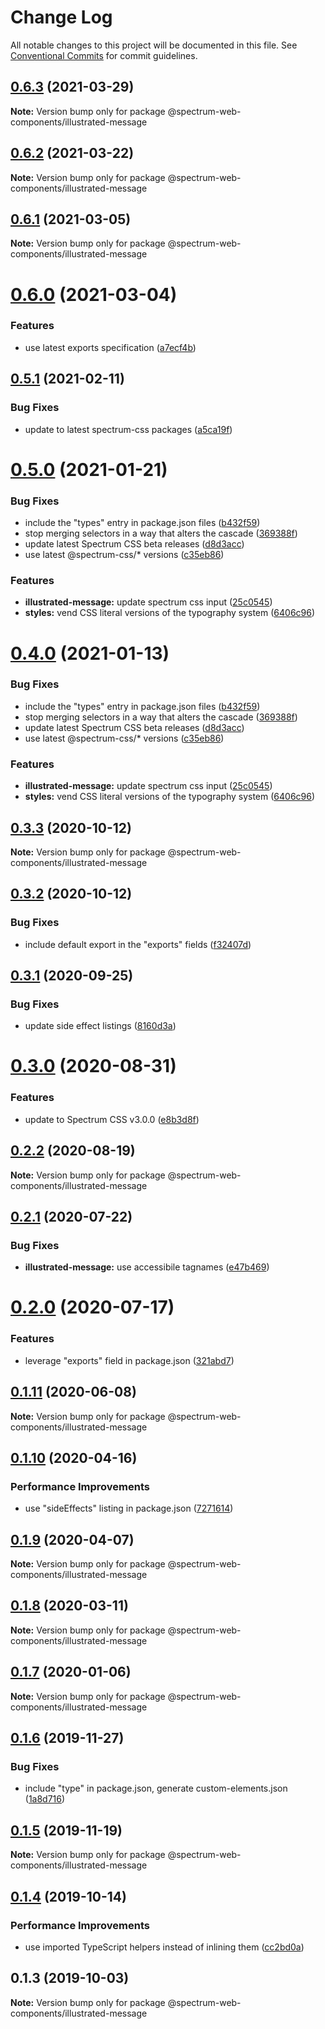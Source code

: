 # Change Log

All notable changes to this project will be documented in this file.
See [Conventional Commits](https://conventionalcommits.org) for commit guidelines.

## [0.6.3](https://github.com/adobe/spectrum-web-components/compare/@spectrum-web-components/illustrated-message@0.6.2...@spectrum-web-components/illustrated-message@0.6.3) (2021-03-29)

**Note:** Version bump only for package @spectrum-web-components/illustrated-message

## [0.6.2](https://github.com/adobe/spectrum-web-components/compare/@spectrum-web-components/illustrated-message@0.6.1...@spectrum-web-components/illustrated-message@0.6.2) (2021-03-22)

**Note:** Version bump only for package @spectrum-web-components/illustrated-message

## [0.6.1](https://github.com/adobe/spectrum-web-components/compare/@spectrum-web-components/illustrated-message@0.6.0...@spectrum-web-components/illustrated-message@0.6.1) (2021-03-05)

**Note:** Version bump only for package @spectrum-web-components/illustrated-message

# [0.6.0](https://github.com/adobe/spectrum-web-components/compare/@spectrum-web-components/illustrated-message@0.5.1...@spectrum-web-components/illustrated-message@0.6.0) (2021-03-04)

### Features

-   use latest exports specification ([a7ecf4b](https://github.com/adobe/spectrum-web-components/commit/a7ecf4b6da7996f36a8a89f62cc2384709497008))

## [0.5.1](https://github.com/adobe/spectrum-web-components/compare/@spectrum-web-components/illustrated-message@0.5.0...@spectrum-web-components/illustrated-message@0.5.1) (2021-02-11)

### Bug Fixes

-   update to latest spectrum-css packages ([a5ca19f](https://github.com/adobe/spectrum-web-components/commit/a5ca19f67d5b3f0951667c4441d4d977bf1e0937))

# [0.5.0](https://github.com/adobe/spectrum-web-components/compare/@spectrum-web-components/illustrated-message@0.3.3...@spectrum-web-components/illustrated-message@0.5.0) (2021-01-21)

### Bug Fixes

-   include the "types" entry in package.json files ([b432f59](https://github.com/adobe/spectrum-web-components/commit/b432f5982b3b79f80af12f6d0312cbe2285e608b))
-   stop merging selectors in a way that alters the cascade ([369388f](https://github.com/adobe/spectrum-web-components/commit/369388f8cc147543891087991c569f849ddb9b38))
-   update latest Spectrum CSS beta releases ([d8d3acc](https://github.com/adobe/spectrum-web-components/commit/d8d3acc86de31e58219db6ba2a9d045b83cbe103))
-   use latest @spectrum-css/\* versions ([c35eb86](https://github.com/adobe/spectrum-web-components/commit/c35eb86defd89a0c36b5ea186f6d40f20851b5e5))

### Features

-   **illustrated-message:** update spectrum css input ([25c0545](https://github.com/adobe/spectrum-web-components/commit/25c054583f944bf2fd0b10c4abdd70f65b4a5f20))
-   **styles:** vend CSS literal versions of the typography system ([6406c96](https://github.com/adobe/spectrum-web-components/commit/6406c96377557a88ad7756147e6e5777f5d1f746))

# [0.4.0](https://github.com/adobe/spectrum-web-components/compare/@spectrum-web-components/illustrated-message@0.3.3...@spectrum-web-components/illustrated-message@0.4.0) (2021-01-13)

### Bug Fixes

-   include the "types" entry in package.json files ([b432f59](https://github.com/adobe/spectrum-web-components/commit/b432f5982b3b79f80af12f6d0312cbe2285e608b))
-   stop merging selectors in a way that alters the cascade ([369388f](https://github.com/adobe/spectrum-web-components/commit/369388f8cc147543891087991c569f849ddb9b38))
-   update latest Spectrum CSS beta releases ([d8d3acc](https://github.com/adobe/spectrum-web-components/commit/d8d3acc86de31e58219db6ba2a9d045b83cbe103))
-   use latest @spectrum-css/\* versions ([c35eb86](https://github.com/adobe/spectrum-web-components/commit/c35eb86defd89a0c36b5ea186f6d40f20851b5e5))

### Features

-   **illustrated-message:** update spectrum css input ([25c0545](https://github.com/adobe/spectrum-web-components/commit/25c054583f944bf2fd0b10c4abdd70f65b4a5f20))
-   **styles:** vend CSS literal versions of the typography system ([6406c96](https://github.com/adobe/spectrum-web-components/commit/6406c96377557a88ad7756147e6e5777f5d1f746))

## [0.3.3](https://github.com/adobe/spectrum-web-components/compare/@spectrum-web-components/illustrated-message@0.3.2...@spectrum-web-components/illustrated-message@0.3.3) (2020-10-12)

**Note:** Version bump only for package @spectrum-web-components/illustrated-message

## [0.3.2](https://github.com/adobe/spectrum-web-components/compare/@spectrum-web-components/illustrated-message@0.3.1...@spectrum-web-components/illustrated-message@0.3.2) (2020-10-12)

### Bug Fixes

-   include default export in the "exports" fields ([f32407d](https://github.com/adobe/spectrum-web-components/commit/f32407d7bbfd18e72c35b6f27740549e79957858))

## [0.3.1](https://github.com/adobe/spectrum-web-components/compare/@spectrum-web-components/illustrated-message@0.3.0...@spectrum-web-components/illustrated-message@0.3.1) (2020-09-25)

### Bug Fixes

-   update side effect listings ([8160d3a](https://github.com/adobe/spectrum-web-components/commit/8160d3ab2c4f5ea11ac40897a5cf1fdaa357f4a8))

# [0.3.0](https://github.com/adobe/spectrum-web-components/compare/@spectrum-web-components/illustrated-message@0.2.2...@spectrum-web-components/illustrated-message@0.3.0) (2020-08-31)

### Features

-   update to Spectrum CSS v3.0.0 ([e8b3d8f](https://github.com/adobe/spectrum-web-components/commit/e8b3d8f75c77c04b4d7af126b91b0f6ad2a40742))

## [0.2.2](https://github.com/adobe/spectrum-web-components/compare/@spectrum-web-components/illustrated-message@0.2.1...@spectrum-web-components/illustrated-message@0.2.2) (2020-08-19)

**Note:** Version bump only for package @spectrum-web-components/illustrated-message

## [0.2.1](https://github.com/adobe/spectrum-web-components/compare/@spectrum-web-components/illustrated-message@0.2.0...@spectrum-web-components/illustrated-message@0.2.1) (2020-07-22)

### Bug Fixes

-   **illustrated-message:** use accessibile tagnames ([e47b469](https://github.com/adobe/spectrum-web-components/commit/e47b469b5e1b9465b7bf0c4574f0ccb57acbb4f7))

# [0.2.0](https://github.com/adobe/spectrum-web-components/compare/@spectrum-web-components/illustrated-message@0.1.11...@spectrum-web-components/illustrated-message@0.2.0) (2020-07-17)

### Features

-   leverage "exports" field in package.json ([321abd7](https://github.com/adobe/spectrum-web-components/commit/321abd7b7e78ccd9157cff75a1fa3dbd06e81f79))

## [0.1.11](https://github.com/adobe/spectrum-web-components/compare/@spectrum-web-components/illustrated-message@0.1.10...@spectrum-web-components/illustrated-message@0.1.11) (2020-06-08)

**Note:** Version bump only for package @spectrum-web-components/illustrated-message

## [0.1.10](https://github.com/adobe/spectrum-web-components/compare/@spectrum-web-components/illustrated-message@0.1.9...@spectrum-web-components/illustrated-message@0.1.10) (2020-04-16)

### Performance Improvements

-   use "sideEffects" listing in package.json ([7271614](https://github.com/adobe/spectrum-web-components/commit/7271614c0ca3ccf3566583bb59467eb15a6199cd))

## [0.1.9](https://github.com/adobe/spectrum-web-components/compare/@spectrum-web-components/illustrated-message@0.1.8...@spectrum-web-components/illustrated-message@0.1.9) (2020-04-07)

**Note:** Version bump only for package @spectrum-web-components/illustrated-message

## [0.1.8](https://github.com/adobe/spectrum-web-components/compare/@spectrum-web-components/illustrated-message@0.1.7...@spectrum-web-components/illustrated-message@0.1.8) (2020-03-11)

**Note:** Version bump only for package @spectrum-web-components/illustrated-message

## [0.1.7](https://github.com/adobe/spectrum-web-components/compare/@spectrum-web-components/illustrated-message@0.1.6...@spectrum-web-components/illustrated-message@0.1.7) (2020-01-06)

**Note:** Version bump only for package @spectrum-web-components/illustrated-message

## [0.1.6](https://github.com/adobe/spectrum-web-components/compare/@spectrum-web-components/illustrated-message@0.1.5...@spectrum-web-components/illustrated-message@0.1.6) (2019-11-27)

### Bug Fixes

-   include "type" in package.json, generate custom-elements.json ([1a8d716](https://github.com/adobe/spectrum-web-components/commit/1a8d716))

## [0.1.5](https://github.com/adobe/spectrum-web-components/compare/@spectrum-web-components/illustrated-message@0.1.4...@spectrum-web-components/illustrated-message@0.1.5) (2019-11-19)

**Note:** Version bump only for package @spectrum-web-components/illustrated-message

## [0.1.4](https://github.com/adobe/spectrum-web-components/compare/@spectrum-web-components/illustrated-message@0.1.3...@spectrum-web-components/illustrated-message@0.1.4) (2019-10-14)

### Performance Improvements

-   use imported TypeScript helpers instead of inlining them ([cc2bd0a](https://github.com/adobe/spectrum-web-components/commit/cc2bd0a))

## 0.1.3 (2019-10-03)

**Note:** Version bump only for package @spectrum-web-components/illustrated-message

